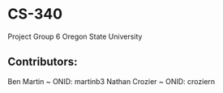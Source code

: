 # CS-340

Project Group 6
Oregon State University

## Contributors:
Ben Martin ~ ONID: martinb3
Nathan Crozier ~ ONID: croziern

